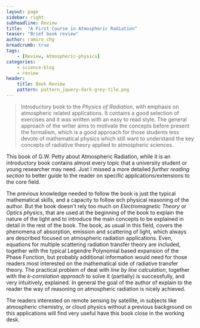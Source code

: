 ```yaml
---
layout: page
sidebar: right
subheadline: Review
title:  "A First Course in Atmospheric Radiation"
teaser: "Brief book review"
author: ramiro_chg
breadcrumb: true
tags:
    - [Review, Atmospheric-physics]
categories:
    - science-blog
    - review
header:
    title: Book Review
    pattern: pattern_jquery-dark-grey-tile.png
---
```


> Introductory book to the *Physics of Radiation*, with emphasis on atmospheric related applications. It contains a good selection of exercises and it was written with an easy to read style. The general approach of the writer aims to motivate the concepts before present the formalism, which is a good approach for those students less devote of mathematical physics which still want to understand the key concepts of radiative theory applied to atmospheric sciences.

This book of G.W. Petty about Atmospheric Radiation, while it is an introductory book contains almost every topic that a university student or young researcher may need. Just I missed a more detailed *further reading section* to better guide to the reader on specific applications/extensions to the core field.

The previous knowledge needed to follow the book is just the typical mathematical skills, and a capacity to follow ech physical reasoning of the author. But the book doesn't rely too much on *Electromagnetic Theory* or *Optics physics*, that are  used at the beginning of the book to explain the nature of the light and to introduce the main concepts to be explained in detail in the rest of the book. The book, as usual in this field, covers the phenomena of absorption, emission and scattering of light, which always are described focused on atmospheric radiation applications. Even, equations for multiple scattering radiation transfer theory are included, together with the typical Legendre Polynomial based expansion of the Phase Function, but probably additional information would need for those readers most interested on the mathematical side of radiative transfer theory. The practical problem of deal with *line by line calculation*, together with the *k-correlation approach* to solve it (partially) is successfully, and very intuitively, explained. In general the goal of the author of explain to the reader the way of reasoning on atmospheric radiation is nicely achieved.

The readers interested on remote sensing by satellite, in subjects like atmospheric chemistry, or cloud physics without a previous background on this applications will find very useful have this book close in the working desk.



